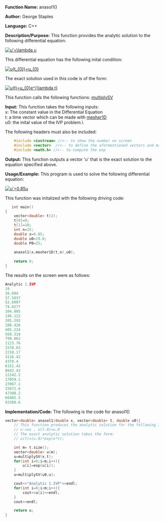 **Function Name:**          anasol1()

**Author:** George Staples

**Language:** C++

**Description/Purpose:** This function provides the analytic solution to the following differential equation:

<a href="https://www.codecogs.com/eqnedit.php?latex=u'=\lambda&space;u" target="_blank"><img src="https://latex.codecogs.com/gif.latex?u'=\lambda&space;u" title="u'=\lambda u" /></a>

This differential equation has the following inital condition:

<a href="https://www.codecogs.com/eqnedit.php?latex=u(t_{0})=u_{0}" target="_blank"><img src="https://latex.codecogs.com/gif.latex?u(t_{0})=u_{0}" title="u(t_{0})=u_{0}" /></a>

The exact solution used in this code is of the form:

<a href="https://www.codecogs.com/eqnedit.php?latex=u(t)=u_{0}e^{\lambda&space;t}" target="_blank"><img src="https://latex.codecogs.com/gif.latex?u(t)=u_{0}e^{\lambda&space;t}" title="u(t)=u_{0}e^{\lambda t}" /></a>

This function calls the following functions:
[multiplySV](https://georgest347.github.io/MATH-5620/softwareManual/HW4/multiplySV) 

**Input:** This function takes the following inputs:\
x: The constant value in the Differential Equation\
t: a time vector which can be made with [mesher1D](https://georgest347.github.io/MATH-5620/softwareManual/HW4/mesher1D)\
u0: the inital value of the IVP problem.\
  
The following headers must also be included:
  ```c++
      #include <iostream> //<-- to show the number on screen
      #include <vector>  //<-- to define the aformentioned vectors and matricies
      #include <math.h> //<-- to compute the exp
  ```

**Output:** This function outputs a vector 'u' that is the exact solution to the equation specified above.
	
**Usage/Example:**
This program is used to solve the following differential equation:

<a href="https://www.codecogs.com/eqnedit.php?latex=u'=0.85u" target="_blank"><img src="https://latex.codecogs.com/gif.latex?u'=0.85u" title="u'=0.85u" /></a>

This function was initalized with the following driving code:
```c++
   int main()
{
    vector<double> t(2);
    t[0]=0;
    t[1]=10;
    int n=25;
    double x=0.85;
    double u0=19.0;
    double P0=25;
   
    anasol1(x,mesher1D(t,n),u0);
    
    return 0;
}
```

The results on the screen were as follows:

```c++
Analytic 1.IVP
19
26.694
37.5037
52.6907
74.0277
104.005
146.122
205.293
288.426
405.224
569.318
799.862
1123.76
1578.83
2218.17
3116.42
4378.4
6151.42
8642.43
12142.2
17059.1
23967.1
33672.6
47308.2
66465.5
93380.6
```

**Implementation/Code:** The following is the code for anasol1()
```c++
vector<double> anasol1(double x, vector<double> t, double u0){
    // This function produces the analytic solution for the following IVP
    // u'=xu , u(t.0)=u.0
    // The exact analytic solution takes the form:
    // u(t)=(u.0)*exp(x*t);

    int m= t.size();
    vector<double> u(m);
    u=multiplySV(x,t);
    for(int i=0;i<m;i++){
        u[i]=exp(u[i]);
    }
    u=multiplySV(u0,u);

    cout<<"Analytic 1.IVP"<<endl;
    for(int i=0;i<m;i++){
        cout<<u[i]<<endl;
    }
    cout<<endl;

    return u;
}
```
